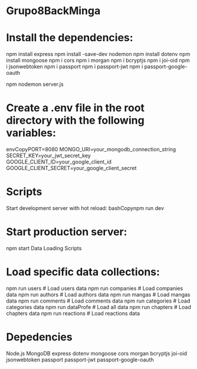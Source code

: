 # Grupo8BackMinga

# Install the dependencies:
npm install express npm install -save-dev nodemon npm install dotenv npm install mongoose npm i cors npm i morgan npm i bcryptjs npm i joi-oid npm i jsonwebtoken npm i passport npm i passport-jwt npm i passport-google-oauth

npm nodemon server.js

# Create a .env file in the root directory with the following variables:
envCopyPORT=8080
MONGO_URI=your_mongodb_connection_string
SECRET_KEY=your_jwt_secret_key
GOOGLE_CLIENT_ID=your_google_client_id
GOOGLE_CLIENT_SECRET=your_google_client_secret

# Scripts
Start development server with hot reload:
bashCopynpm run dev

# Start production server:
npm start
Data Loading Scripts

# Load specific data collections:
npm run users        # Load users data
npm run companies    # Load companies data
npm run authors      # Load authors data
npm run mangas       # Load mangas data
npm run comments     # Load comments data
npm run categories   # Load categories data
npm run dataProfe    # Load all data
npm run chapters     # Load chapters data
npm run reactions    # Load reactions data

# Depedencies
Node.js
MongoDB
express
dotenv
mongoose
cors
morgan
bcryptjs
joi-oid
jsonwebtoken
passport
passport-jwt
passport-google-oauth